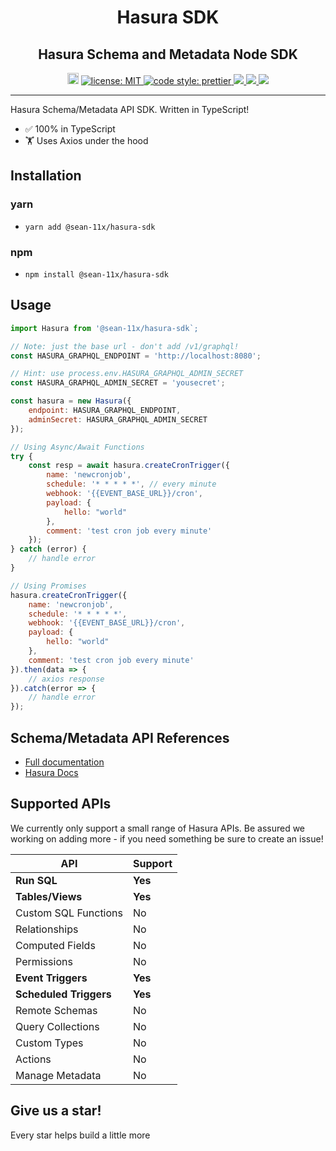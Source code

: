 <h1 align="center">Hasura SDK</h1>
<h2 align="center">Hasura Schema and Metadata Node SDK</h2>

<p align="center">
 <a href="https://badge.fury.io/js/%40sean-11x%2Fhasura-sdk"><img src="https://badge.fury.io/js/%40sean-11x%2Fhasura-sdk.svg" alt="npm version" height="18"></a>
  <a href="LICENSE">
    <img src="https://img.shields.io/badge/license-MIT-yellow.svg" alt="license: MIT" />
  </a>
  <a href="https://prettier.io">
    <img src="https://img.shields.io/badge/code_style-prettier-ff69b4.svg" alt="code style: prettier" />
  </a>
  <a href="https://github.com/sean-11x/hasura-sdk/actions">
    <img src="https://github.com/sean-11x/hasura-sdk/workflows/Tests/badge.svg?branch=master"/>
  </a>
  <a href="https://codecov.io/gh/sean-11x/hasura-sdk">
    <img src="https://codecov.io/gh/sean-11x/hasura-sdk/branch/master/graph/badge.svg" />
  </a>
  <a href="https://codeclimate.com/github/sean-11x/hasura-sdk/maintainability"><img src="https://api.codeclimate.com/v1/badges/02998e4b9a8f31ab2f6d/maintainability" /></a>
  
</p>

---

Hasura Schema/Metadata API SDK. Written in TypeScript!

- ✅ 100% in TypeScript
- 🏋️ Uses Axios under the hood

## Installation

### yarn

- `yarn add @sean-11x/hasura-sdk`

### npm

- `npm install @sean-11x/hasura-sdk`

## Usage

```JavaScript
import Hasura from '@sean-11x/hasura-sdk`;

// Note: just the base url - don't add /v1/graphql!
const HASURA_GRAPHQL_ENDPOINT = 'http://localhost:8080';

// Hint: use process.env.HASURA_GRAPHQL_ADMIN_SECRET
const HASURA_GRAPHQL_ADMIN_SECRET = 'yousecret';

const hasura = new Hasura({
    endpoint: HASURA_GRAPHQL_ENDPOINT,
    adminSecret: HASURA_GRAPHQL_ADMIN_SECRET
});

// Using Async/Await Functions
try {
    const resp = await hasura.createCronTrigger({
        name: 'newcronjob',
        schedule: '* * * * *', // every minute
        webhook: '{{EVENT_BASE_URL}}/cron',
        payload: {
            hello: "world"
        },
        comment: 'test cron job every minute'
    });
} catch (error) {
    // handle error
}

// Using Promises
hasura.createCronTrigger({
    name: 'newcronjob',
    schedule: '* * * * *',
    webhook: '{{EVENT_BASE_URL}}/cron',
    payload: {
        hello: "world"
    },
    comment: 'test cron job every minute'
}).then(data => {
    // axios response
}).catch(error => {
    // handle error
});
```

## Schema/Metadata API References

- [Full documentation](https://sean-11x.github.io/hasura-sdk/)
- [Hasura Docs](https://hasura.io/docs/1.0/graphql/manual/api-reference/schema-metadata-api/index.html#metadata-apis)

## Supported APIs

We currently only support a small range of Hasura APIs. Be assured we working on adding more - if you need something be sure to create an issue!

| API                       | Support    |
| ------------------------- | ---------- |
| <b>Run SQL</b>            | <b>Yes</b> |
| <b>Tables/Views</b>       | <b>Yes</b> |
| Custom SQL Functions      | No         |
| Relationships             | No         |
| Computed Fields           | No         |
| Permissions               | No         |
| <b>Event Triggers</b>     | <b>Yes</b> |
| <b>Scheduled Triggers</b> | <b>Yes</b> |
| Remote Schemas            | No         |
| Query Collections         | No         |
| Custom Types              | No         |
| Actions                   | No         |
| Manage Metadata           | No         |

## Give us a star!

Every star helps build a little more
